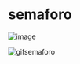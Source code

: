 # semaforo
![image](https://user-images.githubusercontent.com/72636308/185796286-2be80e5a-c7b1-4e07-b66e-4b4133d622a2.png)

![gifsemaforo](https://github.com/IasmineSilva/semaforo/assets/72636308/3c30727f-8af5-4493-844c-6025a8e7939d)
